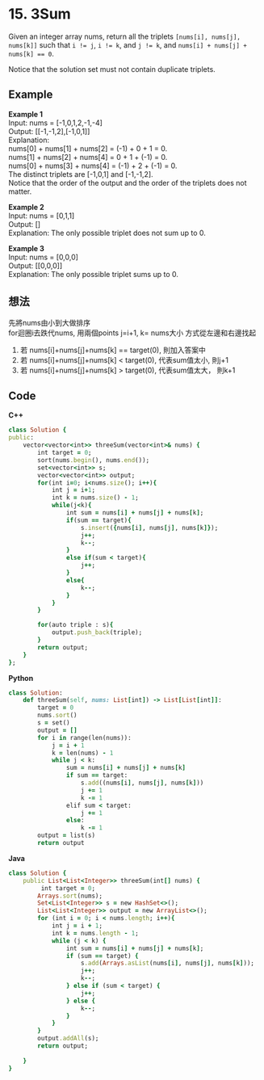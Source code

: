 # 15. 3Sum
Given an integer array nums, return all the triplets `[nums[i], nums[j], nums[k]]` such that `i != j`, `i != k`, and `j != k`, and `nums[i] + nums[j] + nums[k] == 0`.

Notice that the solution set must not contain duplicate triplets.

 
## Example
**Example 1**  
Input: nums = [-1,0,1,2,-1,-4]  
Output: [[-1,-1,2],[-1,0,1]]  
Explanation:   
nums[0] + nums[1] + nums[2] = (-1) + 0 + 1 = 0.  
nums[1] + nums[2] + nums[4] = 0 + 1 + (-1) = 0.  
nums[0] + nums[3] + nums[4] = (-1) + 2 + (-1) = 0.  
The distinct triplets are [-1,0,1] and [-1,-1,2].  
Notice that the order of the output and the order of the triplets does not matter.  

**Example 2**  
Input: nums = [0,1,1]  
Output: []  
Explanation: The only possible triplet does not sum up to 0.  

**Example 3**  
Input: nums = [0,0,0]  
Output: [[0,0,0]]  
Explanation: The only possible triplet sums up to 0.  

## 想法
先將nums由小到大做排序  
for迴圈i去跌代nums, 用兩個points j=i+1, k= nums大小 方式從左邊和右邊找起  
1. 若 nums[i]+nums[j]+nums[k] == target(0), 則加入答案中
2. 若 nums[i]+nums[j]+nums[k] < target(0), 代表sum值太小, 則j+1  
3. 若 nums[i]+nums[j]+nums[k] > target(0), 代表sum值太大， 則k+1

## Code
**C++**
```ruby
class Solution {
public:
    vector<vector<int>> threeSum(vector<int>& nums) {
        int target = 0;
        sort(nums.begin(), nums.end());
        set<vector<int>> s;
        vector<vector<int>> output;
        for(int i=0; i<nums.size(); i++){
            int j = i+1;
            int k = nums.size() - 1;
            while(j<k){
                int sum = nums[i] + nums[j] + nums[k];
                if(sum == target){
                    s.insert({nums[i], nums[j], nums[k]});
                    j++;
                    k--;
                }
                else if(sum < target){
                    j++;
                }
                else{
                    k--;
                }
            }
        }

        for(auto triple : s){
            output.push_back(triple);
        }
        return output;
    }
};
```
**Python**
```ruby
class Solution:
    def threeSum(self, nums: List[int]) -> List[List[int]]:
        target = 0
        nums.sort()
        s = set()
        output = []
        for i in range(len(nums)):
            j = i + 1
            k = len(nums) - 1
            while j < k:
                sum = nums[i] + nums[j] + nums[k]
                if sum == target:
                    s.add((nums[i], nums[j], nums[k]))
                    j += 1
                    k -= 1
                elif sum < target:
                    j += 1
                else:
                    k -= 1
        output = list(s)
        return output
```
**Java**
```ruby
class Solution {
    public List<List<Integer>> threeSum(int[] nums) {
         int target = 0;
        Arrays.sort(nums);
        Set<List<Integer>> s = new HashSet<>();
        List<List<Integer>> output = new ArrayList<>();
        for (int i = 0; i < nums.length; i++){
            int j = i + 1;
            int k = nums.length - 1;
            while (j < k) {
                int sum = nums[i] + nums[j] + nums[k];
                if (sum == target) {
                    s.add(Arrays.asList(nums[i], nums[j], nums[k]));
                    j++;
                    k--;
                } else if (sum < target) {
                    j++;
                } else {
                    k--;
                }
            }
        }
        output.addAll(s);
        return output;
    
    }
}
```
